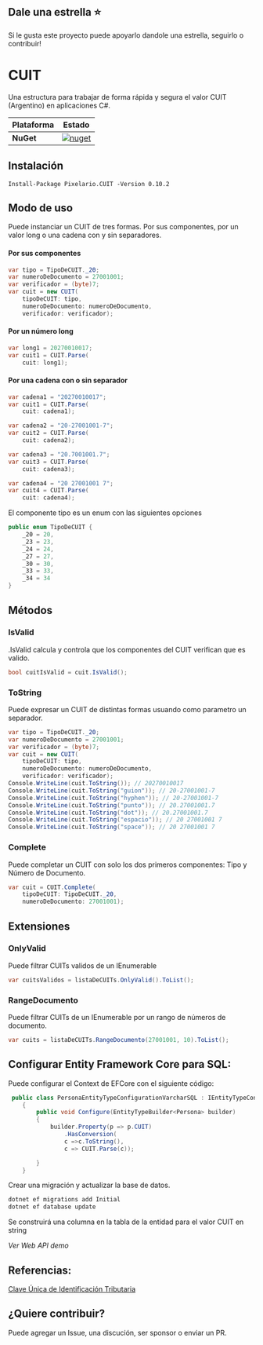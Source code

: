 ## Dale una estrella :star:
Si le gusta este proyecto puede apoyarlo dandole una estrella, seguirlo o contribuir!

# CUIT
Una estructura para trabajar de forma rápida y segura el valor CUIT (Argentino) en aplicaciones C#.

Plataforma | Estado
--- | ---
**NuGet** | [![nuget](https://img.shields.io/nuget/v/Pixelario.CUIT.svg)](https://www.nuget.org/packages/Pixelario.CUIT/)

## Instalación
```
Install-Package Pixelario.CUIT -Version 0.10.2
```

## Modo de uso
Puede instanciar un CUIT de tres formas. Por sus componentes, por un valor long o una cadena con y sin separadores.

#### Por sus componentes
```c#
var tipo = TipoDeCUIT._20;
var numeroDeDocumento = 27001001;
var verificador = (byte)7;
var cuit = new CUIT(
    tipoDeCUIT: tipo, 
    numeroDeDocumento: numeroDeDocumento, 
    verificador: verificador);
```

#### Por un número long
```c#
var long1 = 20270010017;
var cuit1 = CUIT.Parse(
    cuit: long1);
```

#### Por una cadena con o sin separador
```c#
var cadena1 = "20270010017";
var cuit1 = CUIT.Parse(
    cuit: cadena1);

var cadena2 = "20-27001001-7";
var cuit2 = CUIT.Parse(
    cuit: cadena2);

var cadena3 = "20.7001001.7";
var cuit3 = CUIT.Parse(
    cuit: cadena3);

var cadena4 = "20 27001001 7";
var cuit4 = CUIT.Parse(
    cuit: cadena4);
```

El componente tipo es un enum con las siguientes opciones
```c#
public enum TipoDeCUIT {
    _20 = 20,
    _23 = 23,
    _24 = 24,
    _27 = 27,
    _30 = 30,
    _33 = 33,
    _34 = 34
}
```

## Métodos

### IsValid
.IsValid calcula y controla que los componentes del CUIT verifican que es valido.
```c#
bool cuitIsValid = cuit.IsValid();
```

### ToString
Puede expresar un CUIT de distintas formas usuando como parametro un separador.
```c#
var tipo = TipoDeCUIT._20;
var numeroDeDocumento = 27001001;
var verificador = (byte)7;
var cuit = new CUIT(
    tipoDeCUIT: tipo, 
    numeroDeDocumento: numeroDeDocumento, 
    verificador: verificador);
Console.WriteLine(cuit.ToString()); // 20270010017
Console.WriteLine(cuit.ToString("guion")); // 20-27001001-7
Console.WriteLine(cuit.ToString("hyphen")); // 20-27001001-7
Console.WriteLine(cuit.ToString("punto")); // 20.27001001.7
Console.WriteLine(cuit.ToString("dot")); // 20.27001001.7
Console.WriteLine(cuit.ToString("espacio")); // 20 27001001 7
Console.WriteLine(cuit.ToString("space")); // 20 27001001 7
```

### Complete
Puede completar un CUIT con solo los dos primeros componentes: Tipo y Número de Documento.
```c#
var cuit = CUIT.Complete(
    tipoDeCUIT: TipoDeCUIT._20,
    numeroDeDocumento: 27001001);

```
## Extensiones

### OnlyValid
Puede filtrar CUITs validos de un IEnumerable 
```c#
var cuitsValidos = listaDeCUITs.OnlyValid().ToList();

```

### RangeDocumento
Puede filtrar CUITs de un IEnumerable por un rango de números de documento.
```c#
var cuits = listaDeCUITs.RangeDocumento(27001001, 10).ToList();

```

## Configurar Entity Framework Core para SQL:
Puede configurar el Context de EFCore con el siguiente código:

```c#
 public class PersonaEntityTypeConfigurationVarcharSQL : IEntityTypeConfiguration<Persona>
    {
        public void Configure(EntityTypeBuilder<Persona> builder)
        {
            builder.Property(p => p.CUIT)
                .HasConversion(
                c =>c.ToString(),
                c => CUIT.Parse(c));

        }
    }

```

Crear una migración y actualizar la base de datos.

```c#
dotnet ef migrations add Initial
dotnet ef database update
```

Se construirá una columna en la tabla de la entidad para el valor CUIT en string

_Ver Web API demo_

## Referencias:

[Clave Única de Identificación Tributaria](https://es.wikipedia.org/wiki/Clave_%C3%9Anica_de_Identificaci%C3%B3n_Tributaria)

## ¿Quiere contribuir?
Puede agregar un Issue, una discución, ser sponsor o enviar un PR.
